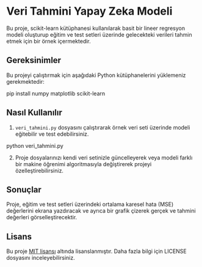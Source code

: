# Veri Tahmini Yapay Zeka Modeli

Bu proje, scikit-learn kütüphanesi kullanılarak basit bir lineer regresyon modeli oluşturup eğitim ve test setleri üzerinde gelecekteki verileri tahmin etmek için bir örnek içermektedir.

## Gereksinimler

Bu projeyi çalıştırmak için aşağıdaki Python kütüphanelerini yüklemeniz gerekmektedir:

pip install numpy matplotlib scikit-learn




## Nasıl Kullanılır

1. `veri_tahmini.py` dosyasını çalıştırarak örnek veri seti üzerinde modeli eğitebilir ve test edebilirsiniz.

python veri_tahmini.py




2. Proje dosyalarınızı kendi veri setinizle güncelleyerek veya modeli farklı bir makine öğrenimi algoritmasıyla değiştirerek projeyi özelleştirebilirsiniz.

## Sonuçlar

Proje, eğitim ve test setleri üzerindeki ortalama karesel hata (MSE) değerlerini ekrana yazdıracak ve ayrıca bir grafik çizerek gerçek ve tahmini değerleri görselleştirecektir.

## Lisans

Bu proje [MIT lisansı](LICENSE) altında lisanslanmıştır. Daha fazla bilgi için LICENSE dosyasını inceleyebilirsiniz.
